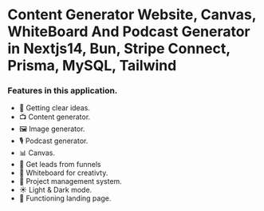 # Content Generator Website, Canvas, WhiteBoard And Podcast Generator in Nextjs14, Bun, Stripe Connect, Prisma, MySQL, Tailwind

### Features in this application.
- 🤯 Getting clear ideas.
- 📺 Content generator. 
- 🖼️ Image generator.
- 🎙️ Podcast generator.
- 📊 Canvas.
- 📢 Get leads from funnels
- 🎨 Whiteboard for creativty.
- 📂 Project management system.
- ☀️ Light & Dark mode.
- 📄 Functioning landing page.
